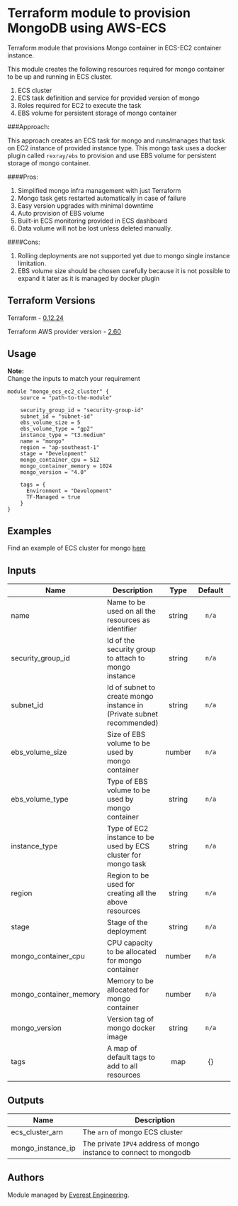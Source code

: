 # Terraform module to provision MongoDB using AWS-ECS

Terraform module that provisions Mongo container in ECS-EC2 container instance.

This module creates the following resources required for mongo container to be up and running in ECS cluster. 

1. ECS cluster
2. ECS task definition and service for provided version of mongo
3. Roles required for EC2 to execute the task
4. EBS volume for persistent storage of mongo container

###Approach: 

This approach creates an ECS task for mongo and runs/manages that task on EC2 instance of provided instance type. This mongo task
uses a docker plugin called `rexray/ebs` to provision and use EBS volume for persistent storage of mongo container. 

####Pros:
1. Simplified mongo infra management with just Terraform
2. Mongo task gets restarted automatically in case of failure
3. Easy version upgrades with minimal downtime
4. Auto provision of EBS volume
5. Built-in ECS monitoring provided in ECS dashboard
6. Data volume will not be lost unless deleted manually.

####Cons: 
1. Rolling deployments are not supported yet due to mongo single instance limitation.
2. EBS volume size should be chosen carefully because it is not possible to expand it later as it is managed by docker plugin

## Terraform Versions

Terraform - [0.12.24](https://github.com/hashicorp/terraform/releases/tag/v0.12.24)

Terraform AWS provider version - [2.60](https://github.com/terraform-providers/terraform-provider-aws/releases/tag/v2.60.0)
## Usage
**Note:**  
Change the inputs to match your requirement
```hcl
module "mongo_ecs_ec2_cluster" {
    source = "path-to-the-module"

    security_group_id = "security-group-id"
    subnet_id = "subnet-id"
    ebs_volume_size = 5
    ebs_volume_type = "gp2"
    instance_type = "t3.medium"
    name = "mongo"
    region = "ap-southeast-1"
    stage = "Development"
    mongo_container_cpu = 512
    mongo_container_memory = 1024
    mongo_version = "4.0"
    
    tags = {
      Environment = "Development"
      TF-Managed = true
    }
}
```
## Examples
Find an example of ECS cluster for mongo [here](examples/mongo_cluster.tf)
## Inputs

| Name | Description | Type | Default | Required |
|------|-------------|:----:|:-----:|:-----:|
| name | Name to be used on all the resources as identifier | string | `n/a` | yes |
| security_group_id | Id of the security group to attach to mongo instance | string | `n/a` | yes |
| subnet_id | Id of subnet to create mongo instance in (Private subnet recommended)  | string | `n/a` | yes |
| ebs_volume_size | Size of EBS volume to be used by mongo container | number | `n/a` | yes |
| ebs_volume_type | Type of EBS volume to be used by mongo container | string | `n/a` | yes |
| instance_type | Type of EC2 instance to be used by ECS cluster for mongo task | string | `n/a` | yes |
| region | Region to be used for creating all the above resources | string | `n/a` | yes |
| stage | Stage of the deployment | string | `n/a` | yes |
| mongo_container_cpu | CPU capacity to be allocated for mongo container | number | `n/a` | yes |
| mongo_container_memory | Memory to be allocated for mongo container | number | `n/a` | yes |
| mongo_version | Version tag of mongo docker image | string | `n/a` | yes |
| tags | A map of default tags to add to all resources | map | {} | no |

## Outputs

| Name | Description |
|------|-------------|
|ecs\_cluster\_arn | The `arn` of mongo ECS cluster  |
|mongo\_instance\_ip | The private `IPV4` address of mongo instance to connect to mongodb  |

## Authors

Module managed by [Everest Engineering](https://github.com/everest-engineering).
